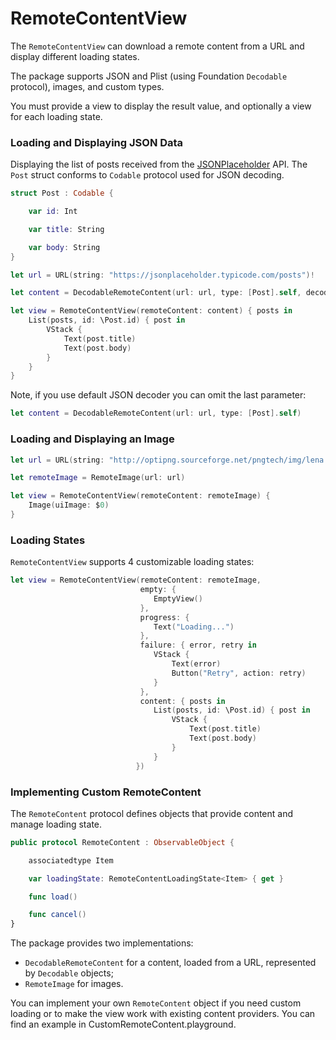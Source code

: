 # RemoteContentView

The `RemoteContentView` can download a remote content from a URL and display different loading states.

The package supports JSON and Plist (using Foundation `Decodable` protocol), images, and custom types.

You must provide a view to display the result value, and optionally a view for each loading state.

### Loading and Displaying JSON Data

Displaying the list of posts received from the [JSONPlaceholder](https://jsonplaceholder.typicode.com/posts) API. The `Post` struct conforms to `Codable` protocol used for JSON decoding.

```swift
struct Post : Codable {

    var id: Int

    var title: String

    var body: String
}

let url = URL(string: "https://jsonplaceholder.typicode.com/posts")!

let content = DecodableRemoteContent(url: url, type: [Post].self, decoder: JSONDecoder())

let view = RemoteContentView(remoteContent: content) { posts in
    List(posts, id: \Post.id) { post in
        VStack {
            Text(post.title)
            Text(post.body)
        }
    }
}
```

Note, if you use default JSON decoder you can omit the last parameter:

```swift
let content = DecodableRemoteContent(url: url, type: [Post].self)
```

### Loading and Displaying an Image

```swift
let url = URL(string: "http://optipng.sourceforge.net/pngtech/img/lena.png")!

let remoteImage = RemoteImage(url: url)

let view = RemoteContentView(remoteContent: remoteImage) {
    Image(uiImage: $0)
}
```


### Loading States

`RemoteContentView` supports 4 customizable loading states:

```swift
let view = RemoteContentView(remoteContent: remoteImage,
                             empty: {
                                EmptyView()
                             },
                             progress: {
                                Text("Loading...")
                             },
                             failure: { error, retry in
                                VStack {
                                    Text(error)
                                    Button("Retry", action: retry)
                                }
                             },
                             content: { posts in
                                List(posts, id: \Post.id) { post in
                                    VStack {
                                        Text(post.title)
                                        Text(post.body)
                                    }
                                }
                            })

```

### Implementing Custom RemoteContent

The `RemoteContent` protocol defines objects that provide content and manage loading state. 

```swift
public protocol RemoteContent : ObservableObject {

    associatedtype Item

    var loadingState: RemoteContentLoadingState<Item> { get }

    func load()

    func cancel()
}
```

The package provides two implementations:
- `DecodableRemoteContent` for a content, loaded from a URL, represented by `Decodable` objects;
- `RemoteImage` for images.

You can implement your own `RemoteContent` object if you need custom loading or to make the view work with existing content providers. You can find an example in CustomRemoteContent.playground.
